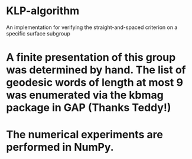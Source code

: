 # KLP-algorithm
 An implementation for verifying the straight-and-spaced criterion on a specific surface subgroup

# A finite presentation of this group was determined by hand. The list of geodesic words of length at most 9 was enumerated via the kbmag package in GAP (Thanks Teddy!)

# The numerical experiments are performed in NumPy.  